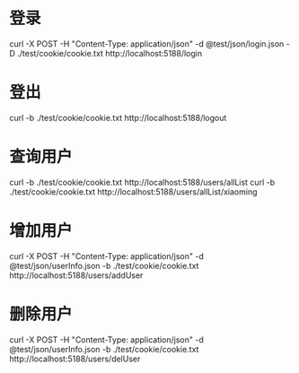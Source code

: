 # 登录
curl -X POST -H "Content-Type: application/json" -d @test/json/login.json -D ./test/cookie/cookie.txt http://localhost:5188/login

# 登出
curl -b ./test/cookie/cookie.txt http://localhost:5188/logout

# 查询用户
curl -b ./test/cookie/cookie.txt http://localhost:5188/users/allList
curl -b ./test/cookie/cookie.txt http://localhost:5188/users/allList/xiaoming

# 增加用户
curl -X POST -H "Content-Type: application/json" -d @test/json/userInfo.json -b ./test/cookie/cookie.txt http://localhost:5188/users/addUser

# 删除用户
curl -X POST -H "Content-Type: application/json" -d @test/json/userInfo.json -b ./test/cookie/cookie.txt http://localhost:5188/users/delUser
